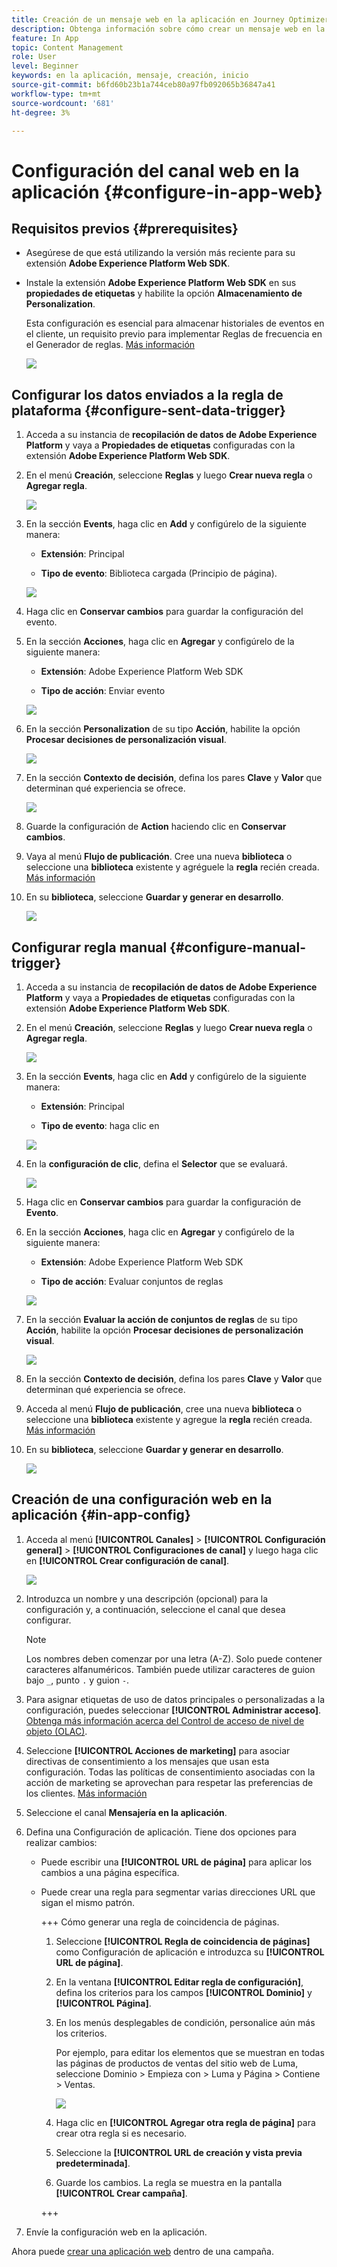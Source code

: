 ```yaml
---
title: Creación de un mensaje web en la aplicación en Journey Optimizer
description: Obtenga información sobre cómo crear un mensaje web en la aplicación en Journey Optimizer
feature: In App
topic: Content Management
role: User
level: Beginner
keywords: en la aplicación, mensaje, creación, inicio
source-git-commit: b6fd60b23b1a744ceb80a97fb092065b36847a41
workflow-type: tm+mt
source-wordcount: '681'
ht-degree: 3%

---
```



# Configuración del canal web en la aplicación {#configure-in-app-web}

## Requisitos previos {#prerequisites}

* Asegúrese de que está utilizando la versión más reciente para su extensión **Adobe Experience Platform Web SDK**.

* Instale la extensión **Adobe Experience Platform Web SDK** en sus **propiedades de etiquetas** y habilite la opción **Almacenamiento de Personalization**.

  Esta configuración es esencial para almacenar historiales de eventos en el cliente, un requisito previo para implementar Reglas de frecuencia en el Generador de reglas. [Más información](https://experienceleague.adobe.com/docs/experience-platform/tags/extensions/client/web-sdk/web-sdk-extension-configuration.html?lang=en)

  ![](assets/configure_web_inapp_1.png)

## Configurar los datos enviados a la regla de plataforma {#configure-sent-data-trigger}

1. Acceda a su instancia de **recopilación de datos de Adobe Experience Platform** y vaya a **Propiedades de etiquetas** configuradas con la extensión **Adobe Experience Platform Web SDK**.

1. En el menú **Creación**, seleccione **Reglas** y luego **Crear nueva regla** o **Agregar regla**.

   ![](assets/configure_web_inapp_2.png)

1. En la sección **Events**, haga clic en **Add** y configúrelo de la siguiente manera:

   * **Extensión**: Principal

   * **Tipo de evento**: Biblioteca cargada (Principio de página).

   ![](assets/configure_web_inapp_3.png)

1. Haga clic en **Conservar cambios** para guardar la configuración del evento.

1. En la sección **Acciones**, haga clic en **Agregar** y configúrelo de la siguiente manera:

   * **Extensión**: Adobe Experience Platform Web SDK

   * **Tipo de acción**: Enviar evento

   ![](assets/configure_web_inapp_4.png)

1. En la sección **Personalization** de su tipo **Acción**, habilite la opción **Procesar decisiones de personalización visual**.

   ![](assets/configure_web_inapp_5.png)

1. En la sección **Contexto de decisión**, defina los pares **Clave** y **Valor** que determinan qué experiencia se ofrece.

   ![](assets/configure_web_inapp_6.png)

1. Guarde la configuración de **Action** haciendo clic en **Conservar cambios**.

1. Vaya al menú **Flujo de publicación**. Cree una nueva **biblioteca** o seleccione una **biblioteca** existente y agréguele la **regla** recién creada. [Más información](https://experienceleague.adobe.com/docs/experience-platform/tags/publish/libraries.html?lang=en#create-a-library)

1. En su **biblioteca**, seleccione **Guardar y generar en desarrollo**.

   ![](assets/configure_web_inapp_7.png)

## Configurar regla manual {#configure-manual-trigger}

1. Acceda a su instancia de **recopilación de datos de Adobe Experience Platform** y vaya a **Propiedades de etiquetas** configuradas con la extensión **Adobe Experience Platform Web SDK**.

1. En el menú **Creación**, seleccione **Reglas** y luego **Crear nueva regla** o **Agregar regla**.

   ![](assets/configure_web_inapp_8.png)

1. En la sección **Events**, haga clic en **Add** y configúrelo de la siguiente manera:

   * **Extensión**: Principal

   * **Tipo de evento**: haga clic en

   ![](assets/configure_web_inapp_9.png)

1. En la **configuración de clic**, defina el **Selector** que se evaluará.

   ![](assets/configure_web_inapp_10.png)

1. Haga clic en **Conservar cambios** para guardar la configuración de **Evento**.

1. En la sección **Acciones**, haga clic en **Agregar** y configúrelo de la siguiente manera:

   * **Extensión**: Adobe Experience Platform Web SDK

   * **Tipo de acción**: Evaluar conjuntos de reglas

   ![](assets/configure_web_inapp_11.png)

1. En la sección **Evaluar la acción de conjuntos de reglas** de su tipo **Acción**, habilite la opción **Procesar decisiones de personalización visual**.

   ![](assets/configure_web_inapp_13.png)

1. En la sección **Contexto de decisión**, defina los pares **Clave** y **Valor** que determinan qué experiencia se ofrece.

1. Acceda al menú **Flujo de publicación**, cree una nueva **biblioteca** o seleccione una **biblioteca** existente y agregue la **regla** recién creada. [Más información](https://experienceleague.adobe.com/docs/experience-platform/tags/publish/libraries.html?lang=en#create-a-library)

1. En su **biblioteca**, seleccione **Guardar y generar en desarrollo**.

   ![](assets/configure_web_inapp_14.png)

## Creación de una configuración web en la aplicación {#in-app-config}

1. Acceda al menú **[!UICONTROL Canales]** > **[!UICONTROL Configuración general]** > **[!UICONTROL Configuraciones de canal]** y luego haga clic en **[!UICONTROL Crear configuración de canal]**.

   ![](assets/in-app-web-config-1.png)

1. Introduzca un nombre y una descripción (opcional) para la configuración y, a continuación, seleccione el canal que desea configurar.

   >[!NOTE]
   >
   > Los nombres deben comenzar por una letra (A-Z). Solo puede contener caracteres alfanuméricos. También puede utilizar caracteres de guion bajo `_`, punto `.` y guion `-`.

1. Para asignar etiquetas de uso de datos principales o personalizadas a la configuración, puedes seleccionar **[!UICONTROL Administrar acceso]**. [Obtenga más información acerca del Control de acceso de nivel de objeto (OLAC)](../administration/object-based-access.md).

1. Seleccione **[!UICONTROL Acciones de marketing]** para asociar directivas de consentimiento a los mensajes que usan esta configuración. Todas las políticas de consentimiento asociadas con la acción de marketing se aprovechan para respetar las preferencias de los clientes. [Más información](../action/consent.md#surface-marketing-actions)

1. Seleccione el canal **Mensajería en la aplicación**.

1. Defina una Configuración de aplicación. Tiene dos opciones para realizar cambios:

   * Puede escribir una **[!UICONTROL URL de página]** para aplicar los cambios a una página específica.

   * Puede crear una regla para segmentar varias direcciones URL que sigan el mismo patrón.

     +++ Cómo generar una regla de coincidencia de páginas.

      1. Seleccione **[!UICONTROL Regla de coincidencia de páginas]** como Configuración de aplicación e introduzca su **[!UICONTROL URL de página]**.

      1. En la ventana **[!UICONTROL Editar regla de configuración]**, defina los criterios para los campos **[!UICONTROL Dominio]** y **[!UICONTROL Página]**.
      1. En los menús desplegables de condición, personalice aún más los criterios.

         Por ejemplo, para editar los elementos que se muestran en todas las páginas de productos de ventas del sitio web de Luma, seleccione Dominio > Empieza con > Luma y Página > Contiene > Ventas.

         ![](assets/in_app_web_surface_4.png)

      1. Haga clic en **[!UICONTROL Agregar otra regla de página]** para crear otra regla si es necesario.

      1. Seleccione la **[!UICONTROL URL de creación y vista previa predeterminada]**.

      1. Guarde los cambios. La regla se muestra en la pantalla **[!UICONTROL Crear campaña]**.

     +++

1. Envíe la configuración web en la aplicación.

Ahora puede [crear una aplicación web](../in-app/create-in-app-web.md) dentro de una campaña.
